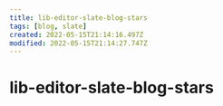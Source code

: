 ```yaml
---
title: lib-editor-slate-blog-stars
tags: [blog, slate]
created: 2022-05-15T21:14:16.497Z
modified: 2022-05-15T21:14:27.747Z
---
```


# lib-editor-slate-blog-stars


